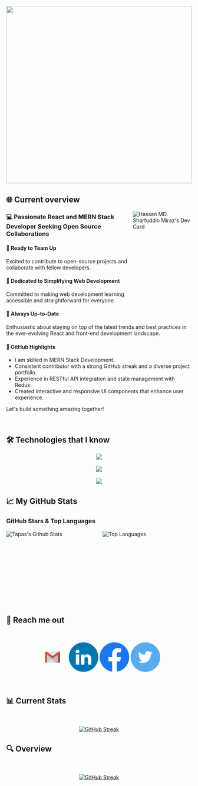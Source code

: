 <a href="https://www.linkedin.com/in/hassan-md-sharfuddin-miraz-51b254172">
<img width="100%" height="480" src="/assets/banner/I.gif" />
</a>

## 🌐 Current overview

<div align="left">
<a href="https://app.daily.dev/hmsmiraz" style="margin-top: 20px;">
  <img align="right" src="https://api.daily.dev/devcards/40a1693933f34db4ac5564198bc1341f.png?r=foh" width="160" height="250" alt="Hassan MD. Sharfuddin Miraz's Dev Card"/>
</a>

</div>

### 💻 Passionate React and MERN Stack Developer Seeking Open Source Collaborations

#### 🤝 Ready to Team Up

Excited to contribute to open-source projects and collaborate with fellow developers.

#### 🧠 Dedicated to Simplifying Web Development

Committed to making web development learning accessible and straightforward for everyone.

#### 🚀 Always Up-to-Date

Enthusiastic about staying on top of the latest trends and best practices in the ever-evolving React and front-end development landscape.

#### 🌟 GitHub Highlights

- I am skilled in MERN Stack Development.
- Consistent contributor with a strong GitHub streak and a diverse project portfolio.
- Experience in RESTful API integration and state management with Redux.
- Created interactive and responsive UI components that enhance user experience.

Let's build something amazing together!

<br />

## 🛠️ Technologies that I know

<p align="center">
  <a href="https://skillicons.dev">
    <img src="https://skillicons.dev/icons?i=html,css,js,ts,react,redux,nextjs,tailwind,materialui" />
  </a>
</p>
<p align="center">
  <a href="https://skillicons.dev">
    <img src="https://skillicons.dev/icons?i=nodejs,express,mongodb,postman" />
  </a>
</p>
<p align="center">
  <a href="https://skillicons.dev">
    <img src="https://skillicons.dev/icons?i=github,git,firebase,vscode,netlify,vercel" />
  </a>
</p>

## 📈 My GitHub Stats

### GitHub Stars & Top Languages

<div style="display: flex; justify-content: center; align-items: center; gap: 20px;">
    <img src="https://github-readme-stats.vercel.app/api?username=hmsmiraz&show_icons=true&theme=radical" alt="Tapas's Github Stats" style="width: 400px; height: 200px;">
    <img src="https://github-readme-stats.vercel.app/api/top-langs/?username=hmsmiraz&layout=compact" alt="Top Languages" style="width: 400px; height: 200px;">
</div>

## 📧 Reach me out

<br />
<p align="center">
<a href=mailto:hassan.sharfuddin.miraz@gmail.com><img src="/assets/social/Gmail.png" alt="Gmail" style="width: 80px; height: 80px;"/></a>
<a href="https://www.linkedin.com/in/hassan-md-sharfuddin-miraz-51b254172/"><img src="/assets/social/LinkedIN.png" alt="Linkedin" style="width: 80px; height: 80px;" /></a>
<a href="https://www.facebook.com/hassanmdsharfuddin.miraz.9"><img src="/assets/social/Facebook.png" alt="Facebook" style="width: 80px; height: 80px;" /></a>
<a href="https://twitter.com/hmsmiraz"><img src="/assets/social/Twitter.png" alt="Twitter" style="width: 80px; height: 80px;"/></a>
</p>
<br />

## 📊 Current Stats

<br />
<p align="center">
  <a href="https://git.io/streak-stats"><img src="https://github-readme-streak-stats.herokuapp.com?user=hmsmiraz&theme=blux&date_format=j%20M%5B%20Y%5D" alt="GitHub Streak" /></a>
</p>

## 🔍 Overview

<br />
<p align="center">
  <a href="https://git.io/streak-stats"><img src="http://github-profile-summary-cards.vercel.app/api/cards/profile-details?username=hmsmiraz&theme=nord_bright" alt="GitHub Streak" /></a>
</p>
